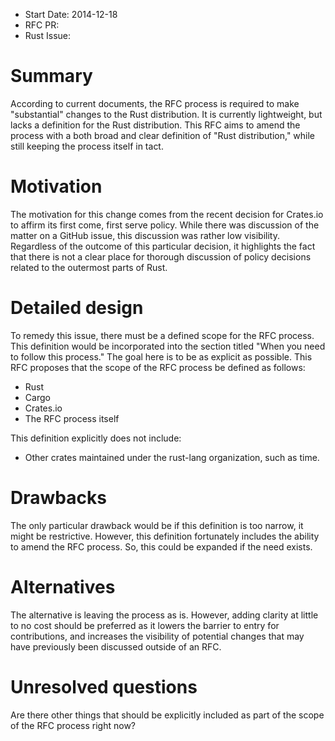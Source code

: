 - Start Date: 2014-12-18
- RFC PR: 
- Rust Issue: 

# Summary

According to current documents, the RFC process is required to make "substantial" changes to the Rust 
distribution. It is currently lightweight, but lacks a definition for the Rust distribution. This RFC 
aims to amend the process with a both broad and clear definition of "Rust distribution," while still 
keeping the process itself in tact.

# Motivation

The motivation for this change comes from the recent decision for Crates.io to affirm its first come,
first serve policy. While there was discussion of the matter on a GitHub issue, this discussion was
rather low visibility. Regardless of the outcome of this particular decision, it highlights the 
fact that there is not a clear place for thorough discussion of policy decisions related to the 
outermost parts of Rust.

# Detailed design

To remedy this issue, there must be a defined scope for the RFC process. This definition would be 
incorporated into the section titled "When you need to follow this process." The goal here is to be as
explicit as possible. This RFC proposes that the scope of the RFC process be defined as follows:

* Rust
* Cargo
* Crates.io
* The RFC process itself

This definition explicitly does not include:

* Other crates maintained under the rust-lang organization, such as time.

# Drawbacks

The only particular drawback would be if this definition is too narrow, it might be restrictive.
However, this definition fortunately includes the ability to amend the RFC process. So, this
could be expanded if the need exists.

# Alternatives

The alternative is leaving the process as is. However, adding clarity at little to no cost should
be preferred as it lowers the barrier to entry for contributions, and increases the visibility of
potential changes that may have previously been discussed outside of an RFC.

# Unresolved questions

Are there other things that should be explicitly included as part of the scope of the RFC process right now?
